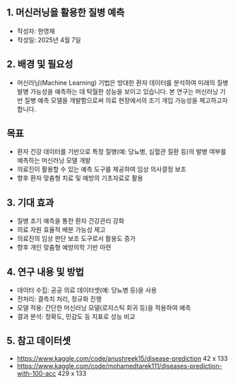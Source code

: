 ## 1. 머신러닝을 활용한 질병 예측
- 작성자: 한영재
- 작성일: 2025년 4월 7일



## 2. 배경 및 필요성
- 머신러닝(Machine Learning) 기법은 방대한 환자 데이터를 분석하여 미래의 질병 발병 가능성을 예측하는 데 탁월한 성능을 보이고 있습니다. 본 연구는 머신러닝 기반 질병 예측 모델을 개발함으로써 의료 현장에서의 조기 개입 가능성을 제고하고자 합니다.

## 목표
- 환자 건강 데이터를 기반으로 특정 질병(예: 당뇨병, 심혈관 질환 등)의 발병 여부를 예측하는 머신러닝 모델 개발
- 의료진이 활용할 수 있는 예측 도구를 제공하여 임상 의사결정 보조
- 향후 환자 맞춤형 치료 및 예방의 기초자료로 활용

## 3. 기대 효과

- 질병 조기 예측을 통한 환자 건강관리 강화
- 의료 자원 효율적 배분 가능성 제고
- 의료진의 임상 판단 보조 도구로서 활용도 증가
- 향후 개인 맞춤형 예방의학 기반 마련

## 4. 연구 내용 및 방법
- 데이터 수집: 공공 의료 데이터셋(예: 당뇨병 등)을 사용
- 전처리: 결측치 처리, 정규화 진행
- 모델 적용: 간단한 머신러닝 모델(로지스틱 회귀 등)을 적용하여 예측
- 결과 분석: 정확도, 민감도 등 지표로 성능 비교

## 5. 참고 데이터셋
- https://www.kaggle.com/code/anushreek15/disease-prediction  42 x 133
- https://www.kaggle.com/code/mohamedtarek111/diseases-prediction-with-100-acc 429 x 133
